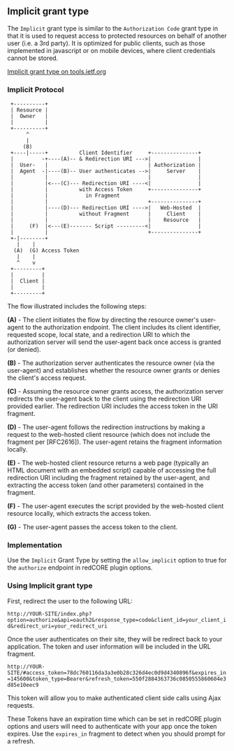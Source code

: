 ## Implicit grant type

The `Implicit` grant type is similar to the `Authorization Code` grant type in that it is used to request access to protected resources on behalf of another user (i.e. a 3rd party).
It is optimized for public clients, such as those implemented in javascript or on mobile devices, where client credentials cannot be stored.

[Implicit grant type on tools.ietf.org](http://tools.ietf.org/html/rfc6749#section-4.2)

### Implicit Protocol

     +----------+
     | Resource |
     |  Owner   |
     |          |
     +----------+
          ^
          |
         (B)
     +----|-----+          Client Identifier     +---------------+
     |         -+----(A)-- & Redirection URI --->|               |
     |  User-   |                                | Authorization |
     |  Agent  -|----(B)-- User authenticates -->|     Server    |
     |          |                                |               |
     |          |<---(C)--- Redirection URI ----<|               |
     |          |          with Access Token     +---------------+
     |          |            in Fragment
     |          |                                +---------------+
     |          |----(D)--- Redirection URI ---->|   Web-Hosted  |
     |          |          without Fragment      |     Client    |
     |          |                                |    Resource   |
     |     (F)  |<---(E)------- Script ---------<|               |
     |          |                                +---------------+
     +-|--------+
       |    |
      (A)  (G) Access Token
       |    |
       ^    v
     +---------+
     |         |
     |  Client |
     |         |
     +---------+

The flow illustrated includes the following steps:

   **(A)** -  The client initiates the flow by directing the resource owner's user-agent to the authorization endpoint.  The client includes its client identifier,
   requested scope, local state, and a redirection URI to which the authorization server will send the user-agent back once access is granted (or denied).

   **(B)** -  The authorization server authenticates the resource owner (via the user-agent) and establishes whether the resource owner grants
   or denies the client's access request.

   **(C)** -  Assuming the resource owner grants access, the authorization server redirects the user-agent back to the client using the redirection URI provided earlier.
   The redirection URI includes the access token in the URI fragment.

   **(D)** -  The user-agent follows the redirection instructions by making a request to the web-hosted client resource (which does not include the fragment per [RFC2616]).
   The user-agent retains the fragment information locally.

   **(E)** -  The web-hosted client resource returns a web page (typically an HTML document with an embedded script) capable of accessing
   the full redirection URI including the fragment retained by the user-agent, and extracting the access token (and other parameters) contained in the fragment.

   **(F)** -  The user-agent executes the script provided by the web-hosted client resource locally, which extracts the access token.

   **(G)** -  The user-agent passes the access token to the client.

### Implementation

Use the `Implicit` Grant Type by setting the `allow_implicit` option to true for the `authorize` endpoint in redCORE plugin options.

### Using Implicit grant type

First, redirect the user to the following URL:

`http://YOUR-SITE/index.php?option=authorize&api=oauth2&response_type=code&client_id=your_client_id&redirect_uri=your_redirect_uri`

Once the user authenticates on their site, they will be redirect back to your application.
The token and user information will be included in the URL fragment.

`http://YOUR-SITE/#access_token=78dc760116da3a3e0b28c326d4ec0d9d4340896f&expires_in=145600&token_type=Bearer&refresh_token=550f2884363736c0850555860604e3d85e10eec9`

This token will allow you to make authenticated client side calls using Ajax requests.

These Tokens have an expiration time which can be set in redCORE plugin options and users will need to authenticate with your app once the token expires.
Use the `expires_in` fragment to detect when you should prompt for a refresh.
